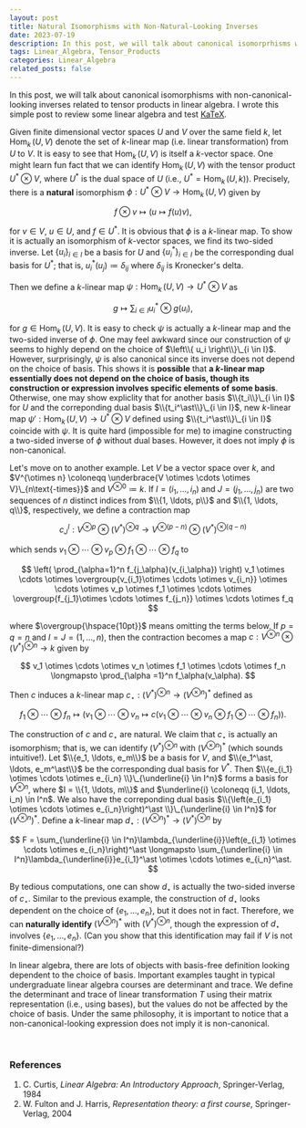 ```yaml
---
layout: post
title: Natural Isomorphisms with Non-Natural-Looking Inverses
date: 2023-07-19
description: In this post, we will talk about canonical isomorprhisms with non-canonical-looking inverses related to tensor products in linear algebra.
tags: Linear_Algebra, Tensor_Products
categories: Linear_Algebra
related_posts: false
---
```


In this post, we will talk about canonical isomorphisms with non-canonical-looking inverses related to tensor products in linear algebra. I wrote this simple post to review some linear algebra and test [KaTeX](https://katex.org/).

Given finite dimensional vector spaces $U$ and $V$ over the same field $k$, let $\text{Hom}_k \,(U,V)$ denote the set of $k$-linear map (i.e. linear transformation) from $U$ to $V$. It is easy to see that $\text{Hom}_k \,(U,V)$ is itself a $k$-vector space. One might learn fun fact that we can identify $\text{Hom}_k \,(U,V)$ with the tensor product $U^\ast \otimes V$, where $U^\ast$ is the dual space of $U$ (i.e., $U^\ast = \text{Hom}_k \,(U,k)$). Precisely, there is a **natural** isomorphism $\phi : U^\ast \otimes V \rightarrow \text{Hom}_k \,(U,V)$ given by

$$ 
f \otimes v \longmapsto (u \mapsto f(u)v), 
$$

for $v \in V$, $u \in U$, and $f \in U^\ast$. It is obvious that $\phi$ is a $k$-linear map. To show it is actually an isomorphism of $k$-vector spaces, we find its two-sided inverse. Let $\lbrace u_i \rbrace_{i \in I}$ be a basis for $U$ and $\lbrace u_i^\ast\rbrace_{i\in I}$ be the corresponding dual basis for $U^\ast$; that is, $u_i^\ast(u_j) \coloneqq \delta_{ij}$ where $\delta_{ij}$ is Kronecker's delta.

Then we define a $k$-linear map $\psi : \text{Hom}_k \,(U,V) \rightarrow U^\ast \otimes V$ as

$$
g \longmapsto \sum_{i \in I}u_i^\ast \otimes g(u_i),
$$

for $g \in \text{Hom}_k \,(U,V)$. It is easy to check $\psi$ is actually a $k$-linear map and the two-sided inverse of $\phi$. One may feel awkward since our construction of $\psi$ seems to highly depend on the choice of $\left\\{ u_i \right\\}\_{i \in I}$. However, surprisingly, $\psi$ is also canonical since its inverse does not depend on the choice of basis. This shows it is **possible** that **a $k$-linear map essentially does not depend on the choice of basis, though its construction or expression involves specific elements of some basis**. Otherwise, one may show expliclity that for another basis $\\{t_i\\}\_{i \in I}$ for $U$ and the correponding dual basis $\\{t_i^\ast\\}\_{i \in I}$, new $k$-linear map $\psi' : \text{Hom}_k \,(U,V) \rightarrow U^\ast \otimes V$ defined using $\\{t_i^\ast\\}\_{i \in I}$ coincide with $\psi$. It is quite hard (impossible for me) to imagine constructing a two-sided inverse of $\phi$ without dual bases. However, it does not imply $\phi$ is non-canonical. 

Let's move on to another example. Let $V$ be a vector space over $k$, and $V^{\otimes n} \coloneqq \underbrace{V \otimes \cdots \otimes V}\_{n\text{-times}}$ and $V^{\otimes 0} \coloneqq k$. If $I = (i_1, \ldots, i_n)$ and $J = (j_1, \ldots, j_n)$ are two sequences of $n$ distinct indices from $\\{1, \ldots, p\\}$ and $\\{1, \ldots, q\\}$, respectively, we define a contraction map

$$
c^I_J : V^{\otimes p} \otimes (V^\ast)^{\otimes q} \longrightarrow V^{\otimes (p-n)} \otimes (V^\ast)^{\otimes (q-n)}
$$

which sends $v_1 \otimes \cdots \otimes v_p \otimes f_1 \otimes \cdots \otimes f_q$ to

$$
\left( \prod_{\alpha=1}^n f_{j_\alpha}(v_{i_\alpha}) \right)
v_1 \otimes \cdots \otimes \overgroup{v_{i_1}\otimes \cdots \otimes v_{i_n}} \otimes \cdots \otimes v_p \otimes 
f_1 \otimes \cdots \otimes \overgroup{f_{j_1}\otimes \cdots \otimes f_{j_n}} \otimes \cdots \otimes f_q
$$

where $\overgroup{\hspace{10pt}}$ means omitting the terms below. If $p=q=n$ and $I=J=(1, \ldots, n)$, then the contraction becomes a map $c : V^{\otimes n} \otimes (V^\ast)^{\otimes n} \to k$ given by 

$$
v_1 \otimes \cdots \otimes v_n \otimes f_1 \otimes \cdots \otimes f_n \longmapsto \prod_{\alpha =1}^n f_\alpha(v_\alpha).
$$

Then $c$ induces a $k$-linear map $c_\star : (V^\ast)^{\otimes n} \to (V^{\otimes n})^\ast$ defined as

$$
f_1 \otimes \cdots \otimes f_n \longmapsto (v_1 \otimes \cdots \otimes v_n \mapsto c(v_1 \otimes \cdots \otimes v_n \otimes f_1 \otimes \cdots \otimes f_n)).
$$

The construction of $c$ and $c_\star$ are natural. We claim that $c_\star$ is actually an isomorphism; that is, we can identify $(V^\ast)^{\otimes n}$ with $(V^{\otimes n})^\ast$ (which sounds intuitive!). Let $\\{e_1, \ldots, e_m\\}$ be a basis for $V$, and $\\{e_1^\ast, \ldots, e_m^\ast\\}$ be the corresponding dual basis for $V^\ast$. Then $\\{e_{i_1} \otimes \cdots \otimes e_{i_n} \\}\_{\underline{i} \in I^n}$ forms a basis for $V^{\otimes n}$, where $I = \\{1, \ldots, m\\}$ and $\underline{i} \coloneqq (i_1, \ldots, i_n) \in I^n$. We also have the correponding dual basis $\\{\left(e_{i_1} \otimes \cdots \otimes e_{i_n}\right)^\ast \\}\_{\underline{i} \in I^n}$ for $(V^{\otimes n})^\ast$. Define a $k$-linear map $d_\star : (V^{\otimes n})^\ast \to (V^\ast)^{\otimes n}$ by 

$$
F = \sum_{\underline{i} \in I^n}\lambda_{\underline{i}}\left(e_{i_1} \otimes \cdots \otimes e_{i_n}\right)^\ast \longmapsto \sum_{\underline{i} \in I^n}\lambda_{\underline{i}}e_{i_1}^\ast \otimes \cdots \otimes e_{i_n}^\ast.
$$

By tedious computations, one can show $d_\star$ is actually the two-sided inverse of $c_\star$. Similar to the previous example, the construction of $d_\star$ looks dependent on the choice of $\{e_1, \ldots, e_n\}$, but it does not in fact. Therefore, we can **naturally identify** $(V^{\otimes n})^\ast$ with $(V^\ast)^{\otimes n}$, though the expression of $d_\star$ involves $\{e_1, \ldots, e_n\}$. (Can you show that this identification may fail if $V$ is not finite-dimensional?)

In linear algebra, there are lots of objects with basis-free definition looking dependent to the choice of basis. Important examples taught in typical undergraduate linear algebra courses are determinant and trace. We define the determinant and trace of linear transformation $T$ using their matrix representation (i.e., using bases), but the values do not be affected by the choice of basis. Under the same philosophy, it is important to notice that a non-canonical-looking expression does not imply it is non-canonical.

<br>

### References
1. C. Curtis, *Linear Algebra: An Introductory Approach*, Springer-Verlag, 1984
2. W. Fulton and J. Harris, *Representation theory: a first course*, Springer-Verlag, 2004

<script src="https://giscus.app/client.js"
        data-repo="ijhlee0511/ijhlee0511.github.io"
        data-repo-id="R_kgDOJqjmWQ"
        data-category="General"
        data-category-id="DIC_kwDOJqjmWc4CX-qZ"
        data-mapping="title"
        data-strict="1"
        data-reactions-enabled="1"
        data-emit-metadata="0"
        data-input-position="bottom"
        data-theme="preferred_color_scheme"
        data-lang="en"
        crossorigin="anonymous"
        async>
</script>